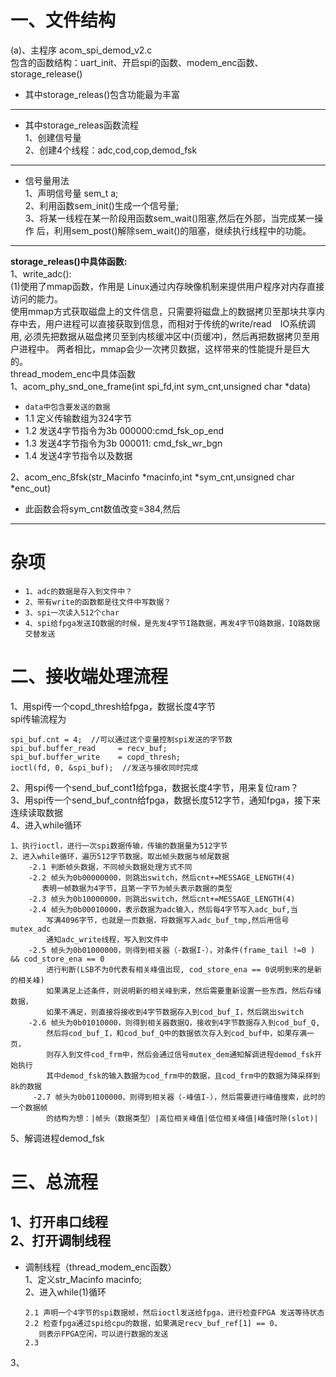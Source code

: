 # **一、文件结构**
(a)、主程序
acom_spi_demod_v2.c  
包含的函数结构：uart_init、开启spi的函数、modem_enc函数、storage_release()  
* 其中storage_releas()包含功能最为丰富
---
* 其中storage_releas函数流程  
 1、创建信号量  
 2、创建4个线程：adc,cod,cop,demod_fsk  
 
---
* 信号量用法  
    1、声明信号量 sem_t a;  
    2、利用函数sem_init()生成一个信号量;  
    3、将某一线程在某一阶段用函数sem_wait()阻塞,然后在外部，当完成某一操作
    后，利用sem_post()解除sem_wait()的阻塞，继续执行线程中的功能。
---
**storage_releas()中具体函数:**  
1、write_adc():  
(1)使用了mmap函数，作用是
Linux通过内存映像机制来提供用户程序对内存直接访问的能力。  
使用mmap方式获取磁盘上的文件信息，只需要将磁盘上的数据拷贝至那块共享内存中去，用户进程可以直接获取到信息，而相对于传统的write/read　IO系统调用, 
必须先把数据从磁盘拷贝至到内核缓冲区中(页缓冲)，然后再把数据拷贝至用户进程中。
两者相比，mmap会少一次拷贝数据，这样带来的性能提升是巨大的。  
thread_modem_enc中具体函数  
1、acom_phy_snd_one_frame(int spi_fd,int sym_cnt,unsigned char *data)  

* `data中包含要发送的数据`
* 1.1 定义传输数组为324字节
* 1.2 发送4字节指令为3b 000000:cmd_fsk_op_end  
* 1.3 发送4字节指令为3b 000011: cmd_fsk_wr_bgn  
* 1.4 发送4字节指令以及数据  
   
2、acom_enc_8fsk(str_Macinfo *macinfo,int *sym_cnt,unsigned char *enc_out)  
* 此函数会将sym_cnt数值改变=384,然后
     

---  

# 杂项
* `1、adc的数据是存入到文件中？`
* `2、带有write的函数都是往文件中写数据？`
* `3、spi一次读入512个char`  
* `4、spi给fpga发送IQ数据的时候，是先发4字节I路数据，再发4字节Q路数据，IQ路数据交替发送`  


# **二、接收端处理流程**

1、用spi传一个copd_thresh给fpga，数据长度4字节  
spi传输流程为  

    spi_buf.cnt = 4;  //可以通过这个变量控制spi发送的字节数
    spi_buf.buffer_read 	= recv_buf;  
    spi_buf.buffer_write 	= copd_thresh;  
    ioctl(fd, 0, &spi_buf);  //发送与接收同时完成
2、用spi传一个send_buf_cont1给fpga，数据长度4字节，用来复位ram？  
3、用spi传一个send_buf_contn给fpga，数据长度512字节，通知fpga，接下来连续读取数据   
4、进入while循环  

    1、执行ioctl，进行一次spi数据传输，传输的数据量为512字节  
    2、进入while循环，遍历512字节数据，取出帧头数据与帧尾数据
        -2.1 判断帧头数据，不同帧头数据处理方式不同
        -2.2 帧头为0b00000000，则跳出switch，然后cnt+=MESSAGE_LENGTH(4)  
           表明一帧数据为4字节，且第一字节为帧头表示数据的类型  
        -2.3 帧头为0b10000000，则跳出switch，然后cnt+=MESSAGE_LENGTH(4)  
        -2.4 帧头为0b00010000，表示数据为adc输入，然后每4字节写入adc_buf,当  
            写满4096字节，也就是一页数据，将数据写入adc_buf_tmp,然后用信号mutex_adc  
            通知adc_write线程，写入到文件中
        -2.5 帧头为0b01000000，则得到相关器（-数据I-），对条件(frame_tail !=0 ) && cod_store_ena == 0  
            进行判断(LSB不为0代表有相关峰值出现, cod_store_ena == 0说明到来的是新的相关峰)  
            如果满足上述条件，则说明新的相关峰到来，然后需要重新设置一些东西，然后存储数据，  
            如果不满足，则直接将接收到4字节数据存入到cod_buf_I，然后跳出switch
        -2.6 帧头为0b01010000，则得到相关器数据Q，接收到4字节数据存入到cod_buf_Q,  
            然后将cod_buf_I，和cod_buf_Q中的数据依次存入到cod_buf中，如果存满一页，  
            则存入到文件cod_frm中，然后会通过信号mutex_dem通知解调进程demod_fsk开始执行  
            其中demod_fsk的输入数据为cod_frm中的数据，且cod_frm中的数据为降采样到8k的数据
         -2.7 帧头为0b01100000，则得到相关器（-峰值I-），然后需要进行峰值搜索，此时的一个数据帧  
            的结构为想：|帧头（数据类型）|高位相关峰值|低位相关峰值|峰值时隙(slot)| 
            
      
 5、解调进程demod_fsk
        
# **三、总流程**
1、打开串口线程  
2、打开调制线程  
--- 
* 调制线程（thread_modem_enc函数）  
1、定义str_Macinfo macinfo;  
2、进入while(1)循环  
     ``` 
     2.1 声明一个4字节的spi数据帧，然后ioctl发送给fpga，进行检查FPGA 发送等待状态  
     2.2 检查fpga通过spi给cpu的数据，如果满足recv_buf_ref[1] == 0，  
        则表示FPGA空闲，可以进行数据的发送  
     2.3  
  ```
3、  
                                                     